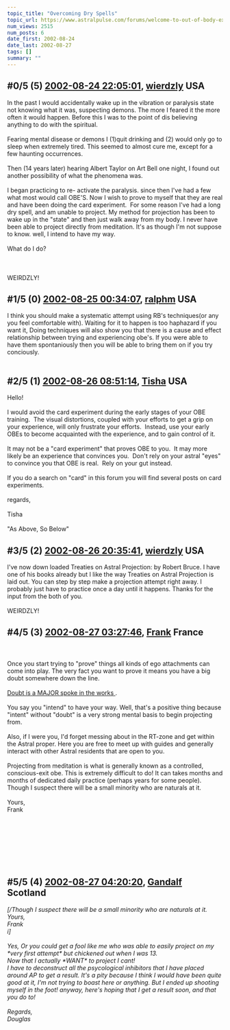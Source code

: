 ```yaml
---
topic_title: "Overcoming Dry Spells"
topic_url: https://www.astralpulse.com/forums/welcome-to-out-of-body-experiences!/overcoming-dry-spells
num_views: 2515
num_posts: 6
date_first: 2002-08-24
date_last: 2002-08-27
tags: []
summary: ""
---
```


## \#0/5 (5) [2002-08-24 22:05:01](https://www.astralpulse.com/forums/index.php?msg=117461), [wierdzly](https://www.astralpulse.com/forums/profile/?u=1073) USA ##
<section>
In the past I would accidentally wake up in the vibration or paralysis state not knowing what it was, suspecting demons. The more I feared it the more often it would happen. Before this I was to the point of dis believing anything to do with the spiritual.
<br>
<br>
Fearing mental disease or demons I (1)quit drinking and (2) would only go to sleep when extremely tired. This seemed to almost cure me, except for a few haunting occurrences.
<br>
<br>
Then (14 years later) hearing Albert Taylor on Art Bell one night, I found out another possibility of what the phenomena was.
<br>
<br>
I began practicing to re- activate the paralysis. since then I've had a few what most would call OBE'S. Now I wish to prove to myself that they are real and have been doing the card experiment.  For some reason I've had a long dry spell, and am unable to project. My method for projection has been to wake up in the "state" and then just walk away from my body. I never have been able to project directly from meditation. It's as though I'm not suppose to know. well, I intend to have my way.
<br>
<br>
What do I do?
<br>
<br>
<br>
<br>
WEIRDZLY!
</section>

## \#1/5 (0) [2002-08-25 00:34:07](https://www.astralpulse.com/forums/index.php?msg=11143), [ralphm](https://www.astralpulse.com/forums/profile/?u=488) USA ##
<section>
I think you should make a systematic attempt using RB's techniques(or any you feel comfortable with). Waiting for it to happen is too haphazard if you want it, Doing techniques will also show you that there is a cause and effect relationship between trying and experiencing obe's. If you were able to have them spontaniously then you will be able to bring them on if you try conciously.
<br>
<br>
</section>

## \#2/5 (1) [2002-08-26 08:51:14](https://www.astralpulse.com/forums/index.php?msg=11196), [Tisha](https://www.astralpulse.com/forums/profile/?u=594) USA ##
<section>
Hello!
<br>
<br>
I would avoid the card experiment during the early stages of your OBE training.  The visual distortions, coupled with your efforts to get a grip on your experience, will only frustrate your efforts.  Instead, use your early OBEs to become acquainted with the experience, and to gain control of it.
<br>
<br>
It may not be a "card experiment" that proves OBE to you.  It may more likely be an experience that convinces you.  Don't rely on your astral "eyes" to convince you that OBE is real.  Rely on your gut instead.
<br>
<br>
If you do a search on "card" in this forum you will find several posts on card experiments.
<br>
<br>
regards,
<br>
<br>
Tisha
<br>
<br>
"As Above, So Below"
</section>

## \#3/5 (2) [2002-08-26 20:35:41](https://www.astralpulse.com/forums/index.php?msg=11240), [wierdzly](https://www.astralpulse.com/forums/profile/?u=1073) USA ##
<section>
I've now down loaded Treaties on Astral Projection: by Robert Bruce. I have one of his books already but I like the way Treaties on Astral Projection is laid out. You can step by step make a projection attempt right away. I probably just have to practice once a day until it happens. Thanks for the input from the both of you.
<br>
<br>
WEIRDZLY!
</section>

## \#4/5 (3) [2002-08-27 03:27:46](https://www.astralpulse.com/forums/index.php?msg=11253), [Frank](https://www.astralpulse.com/forums/profile/?u=359) France ##
<section>
<br>
<br>
Once you start trying to "prove" things all kinds of ego attachments can come into play. The very fact you want to prove it means you have a big doubt somewhere down the line.
<br>
<br>
<u>
 Doubt is a MAJOR spoke in the works
</u>
.
<br>
<br>
You say you "intend" to have your way. Well, that's a positive thing because "intent" without "doubt" is a very strong mental basis to begin projecting from.
<br>
<br>
Also, if I were you, I'd forget messing about in the RT-zone and get within the Astral proper. Here you are free to meet up with guides and generally interact with other Astral residents that are open to you.
<br>
<br>
Projecting from meditation is what is generally known as a controlled, conscious-exit obe. This is extremely difficult to do! It can takes months and months of dedicated daily practice (perhaps years for some people). Though I suspect there will be a small minority who are naturals at it.
<br>
<br>
Yours,
<br>
Frank
<br>
<br>
<br>
<br>
<br>
<br>
<br>
<br>
</section>

## \#5/5 (4) [2002-08-27 04:20:20](https://www.astralpulse.com/forums/index.php?msg=11257), [Gandalf](https://www.astralpulse.com/forums/profile/?u=850) Scotland ##
<section>
<i>
 [/Though I suspect there will be a small minority who are naturals at it.
 <br>
 Yours,
 <br>
 Frank
 <br>
 i]
 <br>
 <br>
 Yes, Or you could get a fool like me who was able to easily project on my *very first attempt* but chickened out when I was 13.
 <br>
 Now that I actually *WANT* to project I cant!
 <br>
 I have to deconstruct all the psycological inhibitors that I have placed around AP to get a result. It's a pity because I think I would have been quite good at it, I'm not trying to boast here or anything. But I ended up shooting myself in the foot! anyway, here's hoping that I get a result soon, and that you do to!
 <br>
 <br>
 Regards,
 <br>
 Douglas
 <br>
 <br>
</i>
</section>